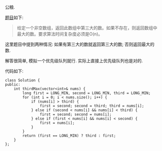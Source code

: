 公粮. 

[题目](https://leetcode-cn.com/problems/third-maximum-number/)如下:

> 给定一个非空数组，返回此数组中第三大的数。如果不存在，则返回数组中最大的数。要求算法时间复杂度必须是O(n)。

这里题目中提到两种情况: 如果有第三大的数就返回第三大的数; 否则返回最大的数. 

解答很简单, 模拟一个优先级队列就行. 实际上直接上优先级队列也是对的. 

代码如下: 

```
class Solution {
public:
    int thirdMax(vector<int>& nums) {
        long first = LONG_MIN, second = LONG_MIN, third = LONG_MIN;
        for (int i = 0; i < nums.size(); i++) {
            if (nums[i] > third) {
                first = second; second = third; third = nums[i];
            } else if (second < nums[i] && nums[i] < third) {
                first = second; second = nums[i];
            } else if (first < nums[i] && nums[i] < second) {
                first = nums[i];
            }
        }
        return (first == LONG_MIN) ? third : first;
    }
};
```
